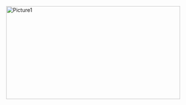 
<img width="468" height="251" alt="Picture1" src="https://github.com/user-attachments/assets/24df29bc-5a7a-45d1-8757-199b15a7040d" />
